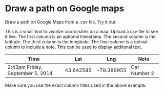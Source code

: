 Draw a path on Google maps
=============
Draw a path on Google Maps from a .csv file. [Try](http://thomaskimura.github.io/Maptastic/) it out. 

This is a small tool to visulize coordinates on a map. Upload a csv file to see it live. The first column is an optional timestamp. The second column is the latitude. The third column is the longitude. The final column is a optinal column to include a note. This can be used to display additonal text. 

Time | Lat | Lng | Note
--- | --- | ---  | ---
2:43pm Friday, September 5, 2014 | 43.642585 | -79.386955 | Car Number 2

Make sure you use the exact column titles used in the above example. 
